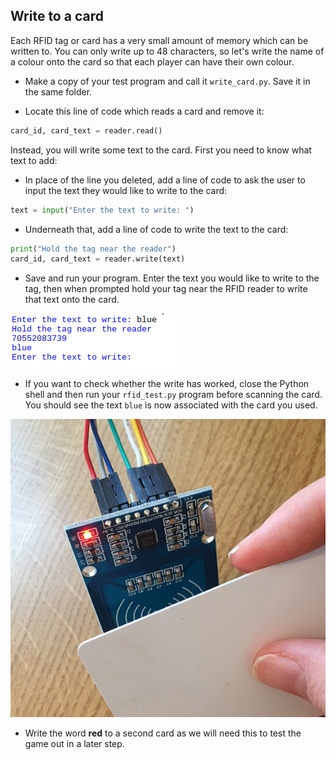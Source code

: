 ## Write to a card

Each RFID tag or card has a very small amount of memory which can be written to. You can only write up to 48 characters, so let's write the name of a colour onto the card so that each player can have their own colour.

+ Make a copy of your test program and call it `write_card.py`. Save it in the same folder.

+ Locate this line of code which reads a card and remove it:

```python
card_id, card_text = reader.read()
```

Instead, you will write some text to the card. First you need to know what text to add:

+ In place of the line you deleted, add a line of code to ask the user to input the text they would like to write to the card:

```python
text = input("Enter the text to write: ")
```

+ Underneath that, add a line of code to write the text to the card:

```python
print("Hold the tag near the reader")
card_id, card_text = reader.write(text)
```

+ Save and run your program. Enter the text you would like to write to the tag, then when prompted hold your tag near the RFID reader to write that text onto the card.

![Write text](images/write-text.png)

+ If you want to check whether the write has worked, close the Python shell and then run your `rfid_test.py` program before scanning the card. You should see the text `blue` is now associated with the card you used.

![Hold near RFID](images/hold-near-rfid.png)

+ Write the word **red** to a second card as we will need this to test the game out in a later step.
